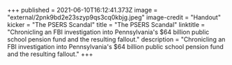 +++
published = 2021-06-10T16:12:41.373Z
image = "external/2pnk9bd2e23szyp9qs3cq0kbjg.jpeg"
image-credit = "Handout"
kicker = "The PSERS Scandal"
title = "The PSERS Scandal"
linktitle = "Chronicling an FBI investigation into Pennsylvania's $64 billion public school pension fund and the resulting fallout."
description = "Chronicling an FBI investigation into Pennsylvania's $64 billion public school pension fund and the resulting fallout."
+++
